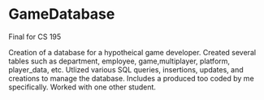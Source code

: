 # GameDatabase
 
Final for CS 195

Creation of a database for a hypotheical game developer. Created several tables such as department, employee, game,multiplayer, platform, player_data, etc.
Utlized various SQL queries, insertions, updates, and creations to manage the database. Includes a produced too coded by me specifically. Worked with one other student. 